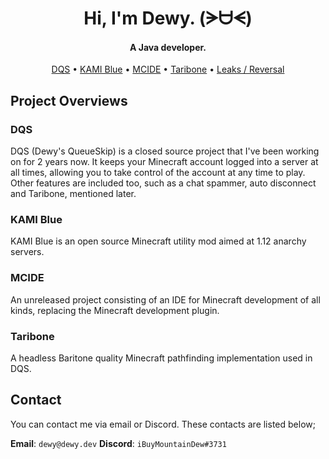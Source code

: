 <h1 align="center">
  Hi, I'm Dewy. (ᗒᗨᗕ)
  <br>
</h1>

<h4 align="center">A Java developer.</h4>

<p align="center">
  <a href="https://dqs.dewy.dev">DQS</a>
  •
  <a href="https://github.com/kami-blue/client">KAMI Blue</a>
  •
  <a href="https://github.com/MC-IDE/MCIDE">MCIDE</a>
  •
  <a href="https://dqs.dewy.dev/features#taribone-commands">Taribone</a>
  •
  <a href="https://github.com/dewysoftwareleaks">Leaks / Reversal</a>
</p>

## Project Overviews

### DQS

DQS (Dewy's QueueSkip) is a closed source project that I've been working on for 2 years now. It keeps your Minecraft account logged into a server at all times, allowing you to take control of the account at any time to play. Other features are included too, such as a chat spammer, auto disconnect and Taribone, mentioned later.

### KAMI Blue

KAMI Blue is an open source Minecraft utility mod aimed at 1.12 anarchy servers.

### MCIDE

An unreleased project consisting of an IDE for Minecraft development of all kinds, replacing the Minecraft development plugin.

### Taribone

A headless Baritone quality Minecraft pathfinding implementation used in DQS.

## Contact

You can contact me via email or Discord. These contacts are listed below;

**Email**: `dewy@dewy.dev`
**Discord**: `iBuyMountainDew#3731`
